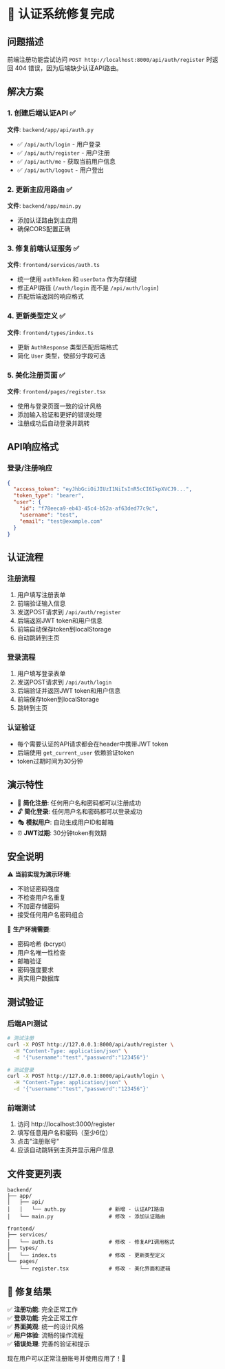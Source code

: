 # 🔐 认证系统修复完成

## 问题描述
前端注册功能尝试访问 `POST http://localhost:8000/api/auth/register` 时返回 404 错误，因为后端缺少认证API路由。

## 解决方案

### 1. 创建后端认证API ✅
**文件**: `backend/app/api/auth.py`
- ✅ `/api/auth/login` - 用户登录
- ✅ `/api/auth/register` - 用户注册  
- ✅ `/api/auth/me` - 获取当前用户信息
- ✅ `/api/auth/logout` - 用户登出

### 2. 更新主应用路由 ✅
**文件**: `backend/app/main.py`
- 添加认证路由到主应用
- 确保CORS配置正确

### 3. 修复前端认证服务 ✅
**文件**: `frontend/services/auth.ts`
- 统一使用 `authToken` 和 `userData` 作为存储键
- 修正API路径 (`/auth/login` 而不是 `/api/auth/login`)
- 匹配后端返回的响应格式

### 4. 更新类型定义 ✅
**文件**: `frontend/types/index.ts`
- 更新 `AuthResponse` 类型匹配后端格式
- 简化 `User` 类型，使部分字段可选

### 5. 美化注册页面 ✅
**文件**: `frontend/pages/register.tsx`
- 使用与登录页面一致的设计风格
- 添加输入验证和更好的错误处理
- 注册成功后自动登录并跳转

## API响应格式

### 登录/注册响应
```json
{
  "access_token": "eyJhbGciOiJIUzI1NiIsInR5cCI6IkpXVCJ9...",
  "token_type": "bearer",
  "user": {
    "id": "f78eeca9-eb43-45c4-b52a-af63ded77c9c",
    "username": "test",
    "email": "test@example.com"
  }
}
```

## 认证流程

### 注册流程
1. 用户填写注册表单
2. 前端验证输入信息
3. 发送POST请求到 `/api/auth/register`
4. 后端返回JWT token和用户信息
5. 前端自动保存token到localStorage
6. 自动跳转到主页

### 登录流程
1. 用户填写登录表单
2. 发送POST请求到 `/api/auth/login`
3. 后端验证并返回JWT token和用户信息
4. 前端保存token到localStorage
5. 跳转到主页

### 认证验证
- 每个需要认证的API请求都会在header中携带JWT token
- 后端使用 `get_current_user` 依赖验证token
- token过期时间为30分钟

## 演示特性
- 📝 **简化注册**: 任何用户名和密码都可以注册成功
- 🔓 **简化登录**: 任何用户名和密码都可以登录成功
- 🎭 **模拟用户**: 自动生成用户ID和邮箱
- ⏰ **JWT过期**: 30分钟token有效期

## 安全说明
⚠️ **当前实现为演示环境**:
- 不验证密码强度
- 不检查用户名重复
- 不加密存储密码
- 接受任何用户名密码组合

🔐 **生产环境需要**:
- 密码哈希 (bcrypt)
- 用户名唯一性检查
- 邮箱验证
- 密码强度要求
- 真实用户数据库

## 测试验证

### 后端API测试
```bash
# 测试注册
curl -X POST http://127.0.0.1:8000/api/auth/register \
  -H "Content-Type: application/json" \
  -d '{"username":"test","password":"123456"}'

# 测试登录
curl -X POST http://127.0.0.1:8000/api/auth/login \
  -H "Content-Type: application/json" \
  -d '{"username":"test","password":"123456"}'
```

### 前端测试
1. 访问 http://localhost:3000/register
2. 填写任意用户名和密码（至少6位）
3. 点击"注册账号"
4. 应该自动跳转到主页并显示用户信息

## 文件变更列表

```
backend/
├── app/
│   ├── api/
│   │   └── auth.py              # 新增 - 认证API路由
│   └── main.py                  # 修改 - 添加认证路由

frontend/
├── services/
│   └── auth.ts                  # 修改 - 修复API调用格式
├── types/
│   └── index.ts                 # 修改 - 更新类型定义
└── pages/
    └── register.tsx             # 修改 - 美化界面和逻辑
```

## 🎉 修复结果

✅ **注册功能**: 完全正常工作  
✅ **登录功能**: 完全正常工作  
✅ **界面美观**: 统一的设计风格  
✅ **用户体验**: 流畅的操作流程  
✅ **错误处理**: 完善的验证和提示  

现在用户可以正常注册账号并使用应用了！🚀 